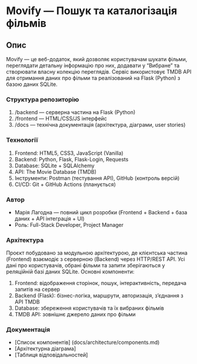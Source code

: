 # Movify — Пошук та каталогізація фільмів

## Опис

Movify — це веб-додаток, який дозволяє користувачам шукати фільми, переглядати детальну інформацію про них, додавати у “Вибране” та створювати власну колекцію переглядів.
Сервіс використовує TMDB API для отримання даних про фільми та реалізований на Flask (Python) з базою даних SQLite.

### Структура репозиторію
1. /backend — серверна частина на Flask (Python)
2. /frontend — HTML/CSS/JS інтерфейс
3. /docs — технічна документація (архітектура, діаграми, user stories)

### Технології

1. Frontend: HTML5, CSS3, JavaScript (Vanilla)
2. Backend: Python, Flask, Flask-Login, Requests
3. Database: SQLite + SQLAlchemy
4. API: The Movie Database (TMDB)
5. Інструменти: Postman (тестування API), GitHub (контроль версій)
6. CI/CD: Git + GitHub Actions (планується)

### Автор
- Марія Лагодна — повний цикл розробки (Frontend + Backend + база даних + API інтеграція + UI)
- Роль: Full-Stack Developer, Project Manager

### Архітектура
Проєкт побудовано за модульною архітектурою, де клієнтська частина (Frontend) взаємодіє з серверною (Backend) через HTTP/REST API.
Усі дані про користувачів, обрані фільми та запити зберігаються у реляційній базі даних SQLite.
Основні компоненти:
1. Frontend: відображення сторінок, пошук, інтерактивність, передача запитів на сервер
2. Backend (Flask): бізнес-логіка, маршрути, авторизація, з’єднання з API TMDB
3. Database: збереження користувачів та їх вибраних фільмів
4. TMDB API: зовнішнє джерело даних про фільми

### Документація

- [Список компонентів] (docs/architecture/components.md)
- [Архітектурна діаграма]
- [Таблиця відповідальностей]
